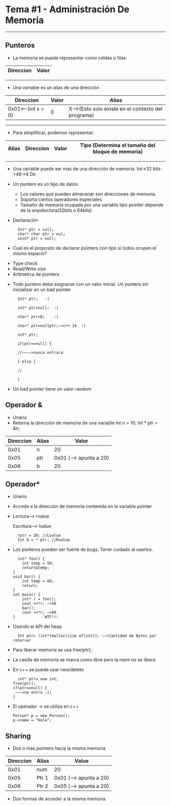 # Tema #1 - Administración De Memoria

---

## Punteros

- La memoria se puede representar como celdas o filas. 

| Direccion | Valor |
| --------- | ----- |

---

- Una variable es un alias de una dirección

| Direccion         | Valor | Alias                                             |
| ----------------- | ----- | ------------------------------------------------- |
| 0x01<—(int x = 0) | 0     | X—>(Esto solo existe en el contexto del programa) |

---

- Para simplificar, podemos representar:

| Alias | Direccion | Valor | Tipo (Determina el tamaño del bloque de memoria) |
| ----- | --------- | ----- | ------------------------------------------------ |

---

- Una variable puede ser mas de una dirección de memoria.
  Int->32 bits->48->4 Dir.

- Un puntero es un tipo de datos

  - Los valores que pueden almacenar son direcciones de memoria.
  - Soporta ciertos operadores especiales
  - Tamaño de memoria ocupada por una variable tipo pointer depende de la arquitectura(32bits o 64bits)

- Declaración

        Int* ptr = null;
        char* char ptr = nul;
        void* ptr = null;

- Cual es el proposito de declarar pointers con tipo si todos ocupen el mismo espacio?

* Type check
* Read/Write size
* Aritmetica de pointers

- Todo puntero debe asignarse con un valor inicial. Un puntero sin inicializar en un bad pointer

        Int* ptr; 	:(

        int* ptr=null; 	:)

        char* ptr=0; 	:)

        char* ptr=nullptr;—>c++ 14 	:)

        int* ptr;

        if(ptr==null) {

        //————>nunca entrara

        } else {

        //

        }

* Un bad pointer tiene un valor random

## Operador &

- Unario
- Retorna la dirección de memoria de una variable
  Int n = 10;
  Int \* ptr = &n;

| Direccion | Alias | Valor                 |
| --------- | ----- | --------------------- |
| 0x01      | n     | 20                    |
| 0x05      | ptr   | 0x01 (—> apunta a 20) |
| 0x06      | b     | 20                    |

## Operador\*

- Unario
- Accede a la dirección de memoria contenida en la variable pointer
- Lectura—> rvalue

  Escritura—> lvalue

        *ptr = 20; //Lvalue
        Int b = * ptr; //Rvalue

* Los punteros pueden ser fuerte de bugs. Tener cuidado al usarlos.

        int* foo() {
          int temp = 50;
          return&temp;
      }
      void bar() {
          int temp = 66;
          return;
      }
      int main() {
          int* r = foo();
          cout <<*r; —>50
          bar();
          cout <<*r; —>60
      }				WTF!!!

* Usando el API del heap

        Int ptr= (int*)malloc(size of(int)); ——>Cantidad de Bytes por reservar

* Para liberar memoria se usa free(ptr);
* La casilla de memoria se marca como libre pero la mem no se libera
* En c++ se puede usar new/delete

        int* ptr= new int;
      free(ptr);
      if(ptr==null) {
       ———>no entra :((
      }

- El operador -> se utiliza en c++

      Person* p = new Person();
      p->name = “Hola”;

## Sharing

- Dos o mas pointers hacia la misma memoria

| Direccion | Alias | Value                 |
| --------- | ----- | --------------------- |
| 0x01      | num   | 20                    |
| 0x05      | Ptr 1 | 0x01 (—> apunta a 20) |
| 0x06      | Ptr 2 | 0x05 (—> apunta a 20) |

- Dos formas de acceder a la misma memoria.

